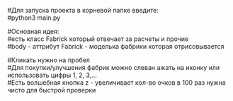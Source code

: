#Для запуска проекта в корневой папке введите:  
#python3 main.py  


#Основная идея:   
#есть класс Fabrick который отвечает за расчеты и прочие  
#body - аттрибут Fabrick - моделька фабрики которая отрисовывается  

#Кликать нужно на пробел  
#Для покупки/улучшения фабрик можно слеван ажать на иконку или использовать цифры 1, 2, 3,...  
#Есть волшебная кнопка z - увеличивает кол-во очков в 100 раз нужна чисто для быстрой проверки  
